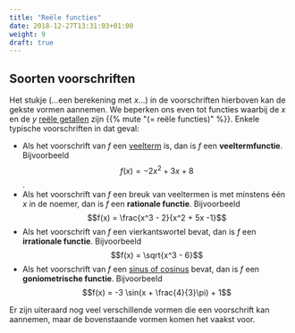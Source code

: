 ```yaml
---
title: "Reële functies"
date: 2018-12-27T13:31:03+01:00
weight: 9
draft: true
---
```


## Soorten voorschriften
Het stukje $(\ldots \text{een berekening met }x \ldots)$ in de voorschriften
hierboven kan de gekste vormen aannemen. We beperken ons even tot functies
waarbij de $x$ en de $y$ [reële getallen](../../algemeen/reele_getallen) zijn
{{% mute "(= reële functies)" %}}.
Enkele typische voorschriften in dat geval:

* Als het voorschrift van $f$ een [veelterm](../../algemeen/veeltermen) is, dan
is $f$ een **veeltermfunctie**.
Bijvoorbeeld $$f(x) = -2x^2 + 3x + 8$$.
* Als het voorschrift van $f$ een breuk van veeltermen is met minstens één $x$
in de noemer, dan is $f$ een **rationale functie**.
Bijvoorbeeld $$f(x) = \frac{x^3 - 2}{x^2 + 5x -1}$$
* Als het voorschrift van $f$ een vierkantswortel bevat, dan is $f$ een **irrationale functie**.
Bijvoorbeeld $$f(x) = \sqrt{x^3 - 6}$$
* Als het voorschrift van $f$ een [sinus of cosinus](../../goniometrie/sin_cos) bevat, dan is $f$ een **goniometrische functie**.
Bijvoorbeeld $$f(x) = -3 \sin(x + \frac{4}{3}\pi) + 1$$

Er zijn uiteraard nog veel verschillende vormen die een voorschrift kan
aannemen, maar de bovenstaande vormen komen het vaakst voor.

